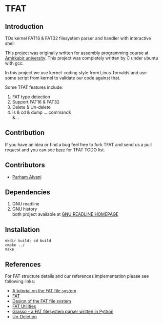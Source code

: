 # TFAT
## Introduction
TOs kernel FAT16 & FAT32 filesystem parser and handler with interactive shell  

This project was originally written for assembly programming course at
[Amirkabir university](http://www.aut.ac.ir).
This project was completely written by C under ubuntu with gcc.  

In this project we use kernel-coding style from Linus Torvalds and
use some script from kernel to validate our code against that.

Some TFAT features include:

1. FAT type detection
2. Support FAT16 & FAT32
3. Delete & Un-delete
4. ls & cd & dump ... commands  
&...

## Contribution
If you have an idea or find a bug feel free to fork TFAT and
send us a pull request and you can see [here](doc/TODOlist.md)
for TFAT TODO list.

## Contributors
* [Parham Alvani](https://1995parham.github.io)

## Dependencies
1. GNU readline
2. GNU history  
both project available at
[GNU READLINE HOMEPAGE](http://cnswww.cns.cwru.edu/php/chet/readline/rltop.html)

## Installation
```shell
mkdir build; cd build
cmake ../
make
```

## References
For FAT structure details and our references implementation
please see following links:

- [A tutorial on the FAT file system](http://www.tavi.co.uk/phobos/fat.html)
- [FAT](http://wiki.osdev.org/FAT)
- [Design of the FAT file system](http://en.wikipedia.org/wiki/Design_of_the_FAT_file_system)
- [FAT Utilities](https://gitorious.org/unix-stuff/fat-util)
- [Grasso - a FAT filesystem parser written in Python](https://github.com/em-/grasso)
- [Un-Deletion](http://en.wikipedia.org/wiki/Undeletion)
